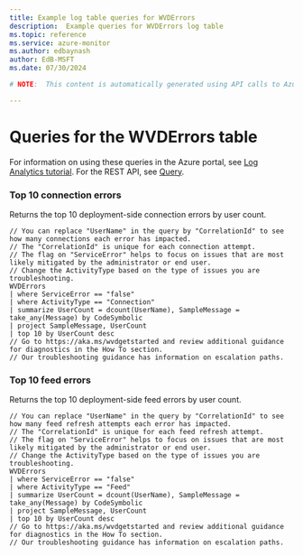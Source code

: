 ```yaml
---
title: Example log table queries for WVDErrors
description:  Example queries for WVDErrors log table
ms.topic: reference
ms.service: azure-monitor
ms.author: edbaynash
author: EdB-MSFT
ms.date: 07/30/2024

# NOTE:  This content is automatically generated using API calls to Azure. Any edits made on these files will be overwritten in the next run of the script. 

---
```


# Queries for the WVDErrors table

For information on using these queries in the Azure portal, see [Log Analytics tutorial](/azure/azure-monitor/logs/log-analytics-tutorial). For the REST API, see [Query](/rest/api/loganalytics/query).


### Top 10 connection errors  


Returns the top 10 deployment-side connection errors by user count.  

```query
// You can replace "UserName" in the query by "CorrelationId" to see how many connections each error has impacted.
// The "CorrelationId" is unique for each connection attempt. 
// The flag on "ServiceError" helps to focus on issues that are most likely mitigated by the administrator or end user.
// Change the ActivityType based on the type of issues you are troubleshooting. 
WVDErrors 
| where ServiceError == "false" 
| where ActivityType == "Connection"  
| summarize UserCount = dcount(UserName), SampleMessage = take_any(Message) by CodeSymbolic
| project SampleMessage, UserCount 
| top 10 by UserCount desc
// Go to https://aka.ms/wvdgetstarted and review additional guidance for diagnostics in the How To section.
// Our troubleshooting guidance has information on escalation paths.
```



### Top 10 feed errors  


Returns the top 10 deployment-side feed errors by user count.  

```query
// You can replace "UserName" in the query by "CorrelationId" to see how many feed refresh attempts each error has impacted.
// The "CorrelationId" is unique for each feed refresh attempt. 
// The flag on "ServiceError" helps to focus on issues that are most likely mitigated by the administrator or end user.
// Change the ActivityType based on the type of issues you are troubleshooting. 
WVDErrors 
| where ServiceError == "false" 
| where ActivityType == "Feed"  
| summarize UserCount = dcount(UserName), SampleMessage = take_any(Message) by CodeSymbolic
| project SampleMessage, UserCount 
| top 10 by UserCount desc
// Go to https://aka.ms/wvdgetstarted and review additional guidance for diagnostics in the How To section.
// Our troubleshooting guidance has information on escalation paths.
```

